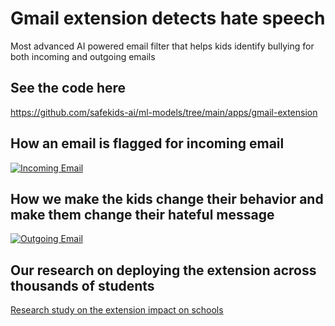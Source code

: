 
# Gmail extension detects hate speech

Most advanced AI powered email filter that helps kids identify bullying for both incoming and outgoing emails

## See the code here
https://github.com/safekids-ai/ml-models/tree/main/apps/gmail-extension

## How an email is flagged for incoming email
[![Incoming Email](https://img.youtube.com/vi/79Tw1E0h-cQ/2.jpg)](https://www.youtube.com/watch?v=79Tw1E0h-cQ)

## How we make the kids change their behavior and make them change their hateful message
[![Outgoing Email](https://img.youtube.com/vi/Zsp9J_WQe7k/2.jpg)](https://www.youtube.com/watch?v=Zsp9J_WQe7k)

## Our research on deploying the extension across thousands of students
[Research study on the extension impact on schools](https://www.safekids.ai/wp-content/themes/safekids/dist/docs/prr.pdf)
